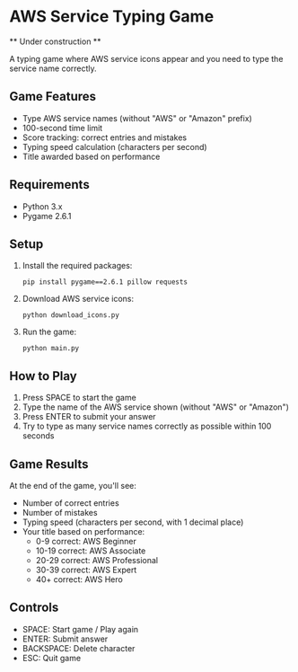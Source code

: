 # AWS Service Typing Game

** Under construction **

A typing game where AWS service icons appear and you need to type the service name correctly.

## Game Features

- Type AWS service names (without "AWS" or "Amazon" prefix)
- 100-second time limit
- Score tracking: correct entries and mistakes
- Typing speed calculation (characters per second)
- Title awarded based on performance

## Requirements

- Python 3.x
- Pygame 2.6.1

## Setup

1. Install the required packages:
   ```
   pip install pygame==2.6.1 pillow requests
   ```

2. Download AWS service icons:
   ```
   python download_icons.py
   ```

3. Run the game:
   ```
   python main.py
   ```

## How to Play

1. Press SPACE to start the game
2. Type the name of the AWS service shown (without "AWS" or "Amazon")
3. Press ENTER to submit your answer
4. Try to type as many service names correctly as possible within 100 seconds

## Game Results

At the end of the game, you'll see:
- Number of correct entries
- Number of mistakes
- Typing speed (characters per second, with 1 decimal place)
- Your title based on performance:
  - 0-9 correct: AWS Beginner
  - 10-19 correct: AWS Associate
  - 20-29 correct: AWS Professional
  - 30-39 correct: AWS Expert
  - 40+ correct: AWS Hero

## Controls

- SPACE: Start game / Play again
- ENTER: Submit answer
- BACKSPACE: Delete character
- ESC: Quit game
